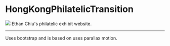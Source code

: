 # HongKongPhilatelicTransition
<img src="https://lh4.googleusercontent.com/4s9z5BCJnvhcV3cV3VCYFSjR26lM9XSbPIK4LeTK3NFR213s4a6-jj1uijVJZVbdZVXz3gb_xLv82MM=w1341-h486-rw">
Ethan Chiu's philatelic exhibit website. 
<hr>
Uses bootstrap and is based on uses parallax motion. 
